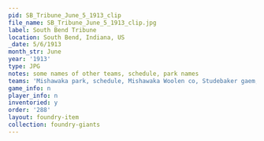 ```yaml
---
pid: SB_Tribune_June_5_1913_clip
file_name: SB_Tribune_June_5_1913_clip.jpg
label: South Bend Tribune
location: South Bend, Indiana, US
_date: 5/6/1913
month_str: June
year: '1913'
type: JPG
notes: some names of other teams, schedule, park names
teams: 'Mishawaka park, schedule, Mishawaka Woolen co, Studebaker gaem, singer park, '
game_info: n
player_info: n
inventoried: y
order: '288'
layout: foundry-item
collection: foundry-giants
---
```

